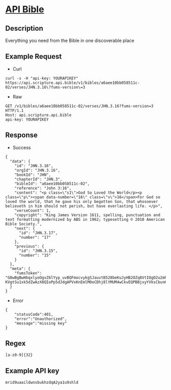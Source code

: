 # [API Bible](https://docs.api.bible/)

## __Description__
Everything you need from the Bible in one discoverable place

## __Example Request__
* Curl
```
curl -s -H "api-key: YOURAPIKEY" https://api.scripture.api.bible/v1/bibles/a6aee10bb058511c-02/verses/JHN.3.16\?fums-version\=3
```

* Raw
```
GET /v1/bibles/a6aee10bb058511c-02/verses/JHN.3.16?fums-version=3 HTTP/1.1
Host: api.scripture.api.bible
api-key: YOURAPIKEY
```

## __Response__
* Success
```
{
  "data": {
    "id": "JHN.3.16",
    "orgId": "JHN.3.16",
    "bookId": "JHN",
    "chapterId": "JHN.3",
    "bibleId": "a6aee10bb058511c-02",
    "reference": "John 3:16",
    "content": "<p class=\"s1\">God So Loved the World</p><p class=\"p\"><span data-number=\"16\" class=\"v\">16</span>For God so loved the world, that he gave his only begotten Son, that whosoever believeth in him should not perish, but have everlasting life. </p>",
    "verseCount": 1,
    "copyright": "King James Version 1611, spelling, punctuation and text formatting modernized by ABS in 1962; typesetting © 2010 American Bible Society.",
    "next": {
      "id": "JHN.3.17",
      "number": "17"
    },
    "previous": {
      "id": "JHN.3.15",
      "number": "15"
    }
  },
  "meta": {
    "fumsToken": "G0wBgBwHbqxlyoOgvZ6lYyp_uvBQFmocvykgSJauvtB528beKuJyHB2OZq8VtIOgO2u2mhHYxiiJ0fzDzeUfz9sB8C_21Fze_TRNl0um2YxiicxzS-KVgtSu1xk5dZwAzX8QIoPp5dJdgAPVxKnEmlM0oCDhj8lYMUM4wCkvEQPBBjxyYVksCbunKC0UV2oZA7Z3ufLztgQ1fftYcvRhYtohRHILNlg9j_ezKk416zSv2p8WcWlDyWTLYjq3S50XSiuaLapg"
  }
}
```
* Error
```
{
    "statusCode":401,
    "error":"Unauthorized",
    "message":"missing key"
}
```

## __Regex__
```
[a-z0-9]{32}
```

## __Example API key__
```
mrid9uaaildwnsbukhzdqA2ya1u9shld
```